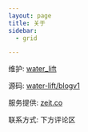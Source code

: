 ```yaml
---
layout: page
title: 关于
sidebar:
  - grid

---
```


维护: [water\_lift](https://github.com/water-lift/)

源码: [water-lift/blogv1](https://github.com/water-lift/blogv1/)

服务提供: [zeit.co](https://zeit.co/)

联系方式: 下方评论区
